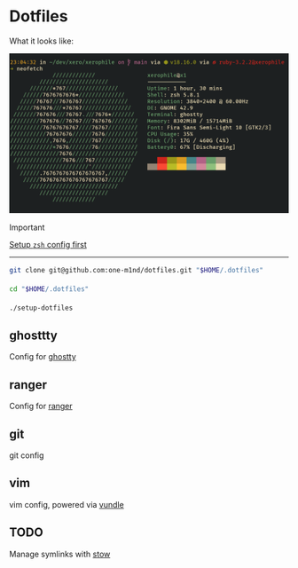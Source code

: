 # Dotfiles

What it looks like:

![sample screenshot](images/screenshot.png)

> [!IMPORTANT]
> [Setup `zsh` config first](https://github.com/one-m1nd/prezto)

---

```bash
git clone git@github.com:one-m1nd/dotfiles.git "$HOME/.dotfiles"

cd "$HOME/.dotfiles"

./setup-dotfiles
```

## ghosttty
Config for [ghostty](https://ghostty.org/)

## ranger
Config for [ranger](https://github.com/ranger/ranger)

## git
git config

## vim
vim config, powered via [vundle](https://github.com/VundleVim/Vundle.vim)

## TODO
Manage symlinks with [stow](https://www.gnu.org/software/stow/manual/stow.html)